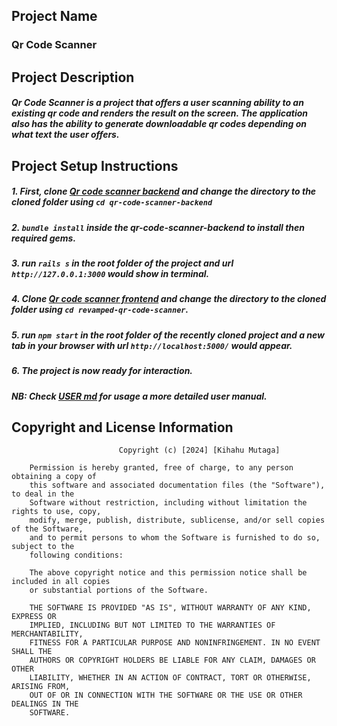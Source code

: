 Project Name
---------------
### Qr Code Scanner

Project Description
--------------------
##### Qr Code Scanner is a project that offers a user scanning ability to an existing qr code and renders the result on the screen. The application also has the ability to generate downloadable qr codes depending on what text the user offers.

Project Setup Instructions
---------------------------
#####   1.  First, clone [Qr code scanner backend](https://github.com/Mutagah/qr-code-scanner-backend) and change the directory to the cloned folder using `cd qr-code-scanner-backend`

#####   2.  `bundle install` inside the qr-code-scanner-backend to install then required gems.

#####   3. run `rails s` in the root folder of the project and url `http://127.0.0.1:3000` would show in terminal.

#####   4. Clone [Qr code scanner frontend](https://github.com/Mutagah/revamped-qr-code-scanner) and change the directory to the cloned folder using `cd revamped-qr-code-scanner`.

#####   5. run `npm start` in the root folder of the recently cloned project and a new tab in your browser with url `http://localhost:5000/` would appear.

#####   6. The project is now ready for interaction.

#####   NB: Check [USER md]() for usage a more detailed user manual.

Copyright and License Information
---------------------------------

                            Copyright (c) [2024] [Kihahu Mutaga]

        Permission is hereby granted, free of charge, to any person obtaining a copy of
        this software and associated documentation files (the "Software"), to deal in the
        Software without restriction, including without limitation the rights to use, copy,
        modify, merge, publish, distribute, sublicense, and/or sell copies of the Software,
        and to permit persons to whom the Software is furnished to do so, subject to the 
        following conditions:

        The above copyright notice and this permission notice shall be included in all copies
        or substantial portions of the Software.

        THE SOFTWARE IS PROVIDED "AS IS", WITHOUT WARRANTY OF ANY KIND, EXPRESS OR
        IMPLIED, INCLUDING BUT NOT LIMITED TO THE WARRANTIES OF MERCHANTABILITY,
        FITNESS FOR A PARTICULAR PURPOSE AND NONINFRINGEMENT. IN NO EVENT SHALL THE
        AUTHORS OR COPYRIGHT HOLDERS BE LIABLE FOR ANY CLAIM, DAMAGES OR OTHER
        LIABILITY, WHETHER IN AN ACTION OF CONTRACT, TORT OR OTHERWISE, ARISING FROM,
        OUT OF OR IN CONNECTION WITH THE SOFTWARE OR THE USE OR OTHER DEALINGS IN THE
        SOFTWARE.
